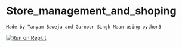# Store_management_and_shoping
```Made by Tanyam Baweja and Gurnoor Singh Maan using python3```



[![Run on Repl.it](https://repl.it/badge/github/T4nae/Storee_and_Inventory_Management_System)](https://replit.com/@T4nae/StoreandInventoryManagementSytem)
